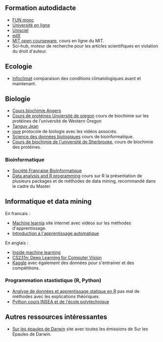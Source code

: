 ## Formation autodidacte

* [FUN mooc](https://lms.fun-mooc.fr/dashboard)
* [Université en ligne](https://uel.unisciel.fr/)
* [Unisciel](http://www.unisciel.fr/)
* [edX](https://www.edx.org/learn/)
* [MIT open courseware](https://ocw.mit.edu/search/), cours en ligne du MIT.
* Sci-hub, moteur de recherche pour les articles scientifiques en violation du droit d'auteur.

## Ecologie

* [Infoclimat](https://www.infoclimat.fr/climatologie/annee/2023/nice-cote-d-azur/valeurs/07690.html) comparaison des conditions climatologiques avant et maintenant.

## Biologie

* [Cours biochimie Angers](https://biochimej.univ-angers.fr/Page2/COURS/index.html)
* [Cours de protéines Unviersité de oregon](https://wou.edu/chemistry/courses/online-chemistry-textbooks/ch450-and-ch451-biochemistry-defining-life-at-the-molecular-level/chapter-2-protein-structure/) cours de biochimie sur les protéines de l'université de Western Oregon
* [Tanguy Jean](https://www.svt-tanguy-jean.com/)</a>
* [jove](https://www.jove.com/fr/) protocole de biologie avec les vidéos associés.
* [Science des données biologiques](https://wp.sciviews.org/sdd-umons-2020/vue-g%C3%A9n%C3%A9rale-du-cours.html) cours de bioinformatique.
* [Cours de biochimie de l'université de Sherbrooke](https://biochimiedesproteines.espaceweb.usherbrooke.ca/index.php), cours de biochimie des protéines.

### Bioinformatique

* [Société Française BioInformatique](https://www.sfbi.fr/)
* [Data analysis and R programming](https://lgatto.github.io/2017_11_09_Rcourse_Jena/index.html) cours sur R la présentation de plusieurs packages et de méthodes de data mining, recommandé dans le cadre du Master.

## Informatique et data mining

En francais :

* [Machine learnia](https://machinelearnia.com/machine-learning/) site internet avec vidéos sur les méthodes d'apprentissage.
* [Introduction à l'apprentissage automatique](https://projeduc.github.io/intro_apprentissage_automatique/)

En anglais :

* [Inside machine learning](https://inside-machinelearning.com/)
* [CS231n: Deep Learning for Computer Vision](https://cs231n.github.io/)
* [Kaggle](https://www.kaggle.com) avec également des données pour s'entrainer et des compétitions.

### Programmation stastistique (R, Python)

* [Analyse de données et apprentissage statique en R](https://veroniquetremblay.github.io/analyse_de_donnees_et_apprentissage_statistique_en_R/) pas mal de méthodes avec les explications théoriques.
* [Python cours INSEA et de l'école polytechnique](http://www.xavierdupre.fr/)

## Autres ressources intéressantes

* [Sur les épaules de Darwin](http://www.clementgrimal.fr/darwin/) site avec toutes les émissions de Sur les Epaules de Darwin.

